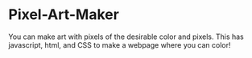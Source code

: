 # Pixel-Art-Maker
You can make art with pixels of the desirable color and pixels.
This has javascript, html, and CSS to make a webpage where you can color!
